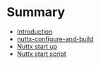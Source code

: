 # Summary

* [Introduction](README.md)
* [nuttx-configure-and-build](nuttx-configure-and-build.md)
* [Nuttx start up](nuttx-start-up.md)
* [Nuttx start script](nuttx-start-script.md)

